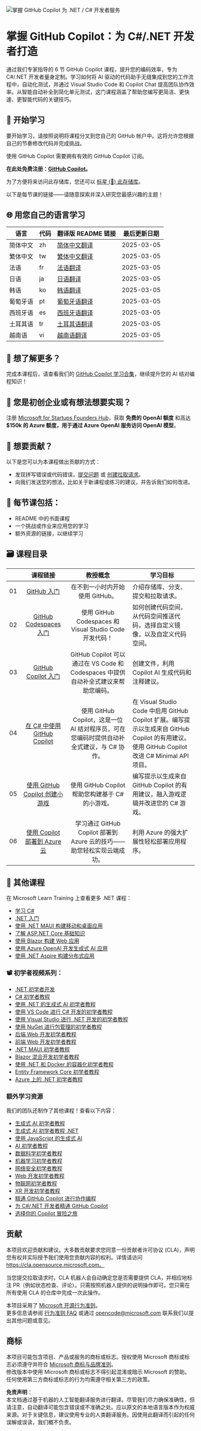 ![掌握 GitHub Copilot 为 .NET / C# 开发者服务](../../translated_images/GitHub%20101%20-%20Curriculum%20dotnet.efbcf1c233acb5333fa548c1002de4f92b9388b61cfa60732a530b3d30297a2a.zh.png)

# 掌握 GitHub Copilot：为 C#/.NET 开发者打造
通过我们专家指导的 6 节 GitHub Copilot 课程，提升您的编码效率，专为 C#/.NET 开发者量身定制。学习如何将 AI 驱动的代码助手无缝集成到您的工作流程中，自动化测试，并通过 Visual Studio Code 和 Copilot Chat 提高团队协作效率。从智能自动补全到简化单元测试，这门课程涵盖了帮助您编写更简洁、更快速、更智能代码的关键技巧。

## 🌱 开始学习

要开始学习，请按照说明将课程分叉到您自己的 GitHub 帐户中。这将允许您根据自己的节奏修改代码并完成挑战。

使用 GitHub Copilot 需要拥有有效的 GitHub Copilot 订阅。

**在此处免费注册：[GitHub Copilot](https://gh.io/copilot)。**

为了方便将来访问此存储库，您还可以 [标星 (🌟) 此存储库](https://docs.github.com/get-started/exploring-projects-on-github/saving-repositories-with-stars)。

以下是每节课的链接——请随意探索并深入研究您最感兴趣的主题！

## 🌐 用您自己的语言学习

| 语言                 | 代码 | 翻译版 README 链接                                            | 最后更新日期  |
|----------------------|------|-------------------------------------------------------------|--------------|
| 简体中文             | zh   | [简体中文翻译](./README.md)                  | 2025-03-05   |
| 繁体中文             | tw   | [繁体中文翻译](../tw/README.md)                  | 2025-03-05   |
| 法语                 | fr   | [法语翻译](../fr/README.md)                      | 2025-03-05   |
| 日语                 | ja   | [日语翻译](../ja/README.md)                      | 2025-03-05   |
| 韩语                 | ko   | [韩语翻译](../ko/README.md)                      | 2025-03-05   |
| 葡萄牙语             | pt   | [葡萄牙语翻译](../pt/README.md)                  | 2025-03-05   |
| 西班牙语             | es   | [西班牙语翻译](../es/README.md)                  | 2025-03-05   |
| 土耳其语             | tr   | [土耳其语翻译](../tr/README.md)                  | 2025-03-05   |
| 越南语               | vi   | [越南语翻译](../vi/README.md)                    | 2025-03-05   |

## 🧠 想了解更多？ 
完成本课程后，请查看我们的 [GitHub Copilot 学习合集](https://learn.microsoft.com/collections/kkqrhmxoqn54)，继续提升您的 AI 结对编程知识！

## 🚀 您是初创企业或有想法想要实现？

注册 [Microsoft for Startups Founders Hub](https://foundershub.startups.microsoft.com/signup)，获取 **免费的 OpenAI 额度** 和高达 **$150k 的 Azure 额度，用于通过 Azure OpenAI 服务访问 OpenAI 模型**。

## 🙏 想要贡献？

以下是您可以为本课程做出贡献的方式：
- 发现拼写错误或代码错误，[提交问题](https://github.com/microsoft/) 或 [创建拉取请求](https://github.com/microsoft/)。
- 向我们发送您的想法，比如关于新课程或练习的建议，并告诉我们如何改进。

## 📂 每节课包括：

- README 中的书面课程
- 一个挑战或作业来应用您的学习
- 额外资源的链接，以继续学习

## 🗃️ 课程目录
|       |              课程链接                |                       教授概念                       |                     学习目标                 |                             
| :---: | :----------------------------------: | :-------------------------------------------------: | ----------------------------------------------------------- |
| 01 | [GitHub 入门](./01-Introduction-to-GitHub/README.md) | 在不到一小时内开始使用 GitHub。|  介绍存储库、分支、提交和拉取请求。                    |
| 02 | [GitHub Codespaces 入门](../../02-Introduction-to-GitHub-Codespaces) | 使用 GitHub Codespaces 和 Visual Studio Code 开发代码！ | 如何创建代码空间，从代码空间推送代码，选择自定义镜像，以及自定义代码空间。 | 
| 03 | [GitHub Copilot 入门](../../03-Introduction-to-GitHub-Copilot) | GitHub Copilot 可以通过在 VS Code 和 Codespaces 中提供自动补全式建议来帮助您编码。 | 创建文件，利用 Copilot AI 生成代码和注释建议。 | 
| 04 | [在 C# 中使用 GitHub Copilot](../../04-Using-GitHub-Copilot-with-CSharp) | 使用 GitHub Copilot，这是一位 AI 结对程序员，可在您编码时提供自动补全式建议，与 C# 协作。 | 在 Visual Studio Code 中启用 GitHub Copilot 扩展。编写提示以生成来自 GitHub Copilot 的有用建议。使用 GitHub Copilot 改进 C# Minimal API 项目。 |
| 05 | [使用 GitHub Copilot 创建小游戏](../../05-Creating-Mini-Game-with-GitHub-Copilot) | 使用 GitHub Copilot 帮助您构建基于 C# 的小游戏。 | 编写提示以生成来自 GitHub Copilot 的有用建议，融入游戏逻辑并改进您的 C# 游戏。 |
| 06 | [使用 Copilot 部署到 Azure 云](../../06-Using-GitHub-Copilot-for-Azure-to-Deploy-to-Cloud) | 学习通过 GitHub Copilot 部署到 Azure 云的技巧——助您轻松实现云端成功。 | 利用 Azure 的强大扩展性轻松部署应用程序。 |

## 🎒 其他课程 

在 Microsoft Learn Training 上查看更多 .NET 课程：

* [学习 C#](https://learn.microsoft.com/training/paths/get-started-c-sharp-part-1/)
* [.NET 入门](https://learn.microsoft.com/training/paths/build-dotnet-applications-csharp/)
* [使用 .NET MAUI 构建移动和桌面应用](https://learn.microsoft.com/training/paths/build-apps-with-dotnet-maui/)
* [了解 ASP.NET Core 基础知识](https://learn.microsoft.com/training/paths/aspnet-core-fundamentals/)
* [使用 Blazor 构建 Web 应用](https://learn.microsoft.com/en-us/training/paths/build-web-apps-with-blazor/)
* [使用 Azure OpenAI 开发生成式 AI 应用](https://learn.microsoft.com/training/paths/develop-ai-agents-azure-open-ai-semantic-kernel-sdk/)
* [使用 .NET Aspire 构建分布式应用](https://learn.microsoft.com/training/paths/dotnet-aspire/)

### 📽️ 初学者视频系列：

* [.NET 初学者开发](https://aka.ms/dotnet/beginnervideos/youtube/dotnet)
* [C# 初学者教程](https://aka.ms/dotnet/beginnervideos/youtube/csharp)  
* [使用 .NET 的生成式 AI 初学者教程](https://aka.ms/dotnet/beginnervideos/youtube/ai)  
* [使用 VS Code 进行 C# 开发的初学者教程](https://aka.ms/dotnet/beginnervideos/youtube/vscode)  
* [使用 Visual Studio 进行 .NET 开发的初学者教程](https://aka.ms/dotnet/beginnervideos/youtube/visualstudio)  
* [使用 NuGet 进行包管理的初学者教程](https://aka.ms/dotnet/beginnervideos/youtube/nuget)  
* [后端 Web 开发初学者教程](https://aka.ms/dotnet/beginnervideos/youtube/webapi)  
* [前端 Web 开发初学者教程](https://aka.ms/dotnet/beginnervideos/youtube/blazor)  
* [.NET MAUI 初学者教程](https://www.youtube.com/playlist?list=PLdo4fOcmZ0oUBAdL2NwBpDs32zwGqb9DY)  
* [Blazor 混合开发初学者教程](https://aka.ms/dotnet/beginnervideos/youtube/blazorhybrid)  
* [使用 .NET 和 Docker 的容器化初学者教程](https://aka.ms/dotnet/beginnervideos/youtube/containers)  
* [Entity Framework Core 初学者教程](https://www.youtube.com/playlist?list=PLdo4fOcmZ0oX7uTkjYwvCJDG2qhcSzwZ6)  
* [Azure 上的 .NET 初学者教程](https://www.youtube.com/playlist?list=PLdo4fOcmZ0oVSBX3Lde8owu6dSgZLIXfu)  

### 额外学习资源

我们的团队还制作了其他课程！查看以下内容：  

- [生成式 AI 初学者教程](https://aka.ms/genai-beginners)  
- [生成式 AI 初学者教程 .NET](https://github.com/microsoft/Generative-AI-for-beginners-dotnet)  
- [使用 JavaScript 的生成式 AI](https://github.com/microsoft/generative-ai-with-javascript)  
- [AI 初学者教程](https://aka.ms/ai-beginners)  
- [数据科学初学者教程](https://aka.ms/datascience-beginners)  
- [机器学习初学者教程](https://aka.ms/ml-beginners)  
- [网络安全初学者教程](https://github.com/microsoft/Security-101)  
- [Web 开发初学者教程](https://aka.ms/webdev-beginners)  
- [物联网初学者教程](https://aka.ms/iot-beginners)  
- [XR 开发初学者教程](https://github.com/microsoft/xr-development-for-beginners)  
- [精通 GitHub Copilot 进行协作编程](https://github.com/microsoft/Mastering-GitHub-Copilot-for-Paired-Programming)  
- [为 C#/.NET 开发者精通 GitHub Copilot](https://github.com/microsoft/mastering-github-copilot-for-dotnet-csharp-developers)  
- [选择你的 Copilot 冒险之旅](https://github.com/microsoft/CopilotAdventures)  

## 贡献

本项目欢迎贡献和建议。大多数贡献要求您同意一份贡献者许可协议 (CLA)，声明您有权并实际授予我们使用您贡献内容的权利。详情请访问 https://cla.opensource.microsoft.com。

当您提交拉取请求时，CLA 机器人会自动确定您是否需要提供 CLA，并相应地标注 PR（例如状态检查、评论）。只需按照机器人提供的说明操作即可。您只需在所有使用 CLA 的仓库中完成一次此操作。

本项目采用了 [Microsoft 开源行为准则](https://opensource.microsoft.com/codeofconduct/)。  
更多信息请参阅 [行为准则 FAQ](https://opensource.microsoft.com/codeofconduct/faq/) 或通过 [opencode@microsoft.com](mailto:opencode@microsoft.com) 联系我们以提出其他问题或意见。

## 商标

本项目可能包含项目、产品或服务的商标或标志。授权使用 Microsoft 商标或标志必须遵守并符合 [Microsoft 商标与品牌准则](https://www.microsoft.com/en-us/legal/intellectualproperty/trademarks/usage/general)。  
修改版本中使用 Microsoft 商标或标志不得引起混淆或暗示 Microsoft 的赞助。  
任何使用第三方商标或标志的行为均需遵守相关第三方的政策。  

**免责声明**：  
本文档通过基于机器的人工智能翻译服务进行翻译。尽管我们尽力确保准确性，但请注意，自动翻译可能包含错误或不准确之处。应以原文的本地语言版本作为权威来源。对于关键信息，建议使用专业的人类翻译服务。因使用此翻译而引起的任何误解或误读，我们概不负责。